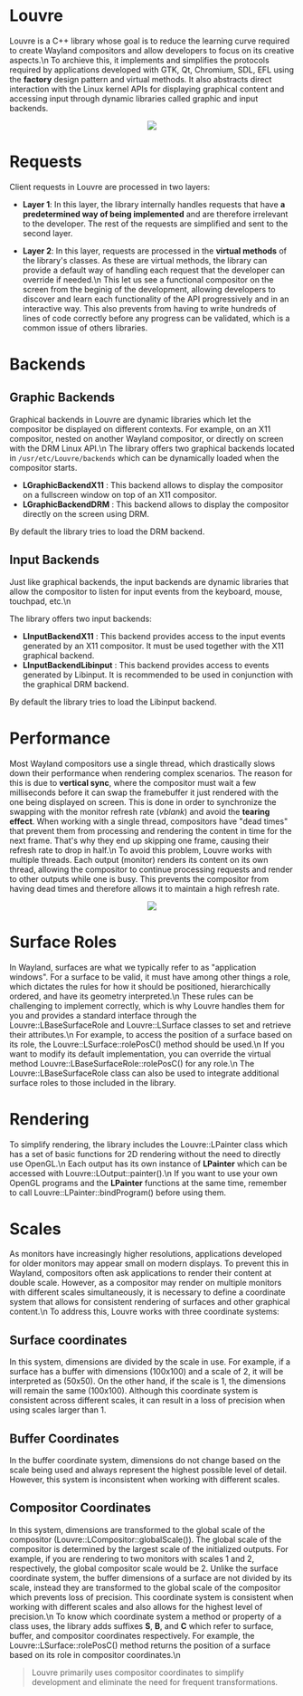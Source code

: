 # Louvre

Louvre is a C++ library whose goal is to reduce the learning curve required to create Wayland compositors and allow developers to focus on its creative aspects.\n
To archieve this, it implements and simplifies the protocols required by applications developed with GTK, Qt, Chromium, SDL, EFL using the **factory** design pattern and virtual methods. It also abstracts direct interaction with the Linux kernel APIs for displaying graphical content and accessing input through dynamic libraries called graphic and input backends.

<center>
    <img src="https://lh3.googleusercontent.com/N4-3a8oHenubTsj6HSDzTQfqv_rnwAD2KBolsHru1EQdX-koRbYzAcLtUm2WTESM5V0QSaVeGAOvZso08Te5sObAtCFMj393IdUA4RyUvkvrZthHL6V8zCVkIbif6n3mSmxtbjIuAg=w2400"/>
</center>

<h1>Requests</h1>

Client requests in Louvre are processed in two layers:

* **Layer 1**: In this layer, the library internally handles requests that have **a predetermined way of being implemented** and are therefore irrelevant to the developer. The rest of the requests are simplified and sent to the second layer.

* **Layer 2**: In this layer, requests are processed in the **virtual methods** of the library's classes. As these are virtual methods, the library can provide a default way of handling each request that the developer can override if needed.\n
This let us see a functional compositor on the screen from the beginig of the development, allowing developers to discover and learn each functionality of the API progressively and in an interactive way. This also prevents from having to write hundreds of lines of code correctly before any progress can be validated, which is a common issue of others libraries.

<h1>Backends</h1>

<h2>Graphic Backends</h2>

Graphical backends in Louvre are dynamic libraries which let the compositor be displayed on different contexts. For example, on an X11 compositor, nested on another Wayland compositor, or directly on screen with the DRM Linux API.\n
The library offers two graphical backends located in ```/usr/etc/Louvre/backends``` which can be dynamically loaded when the compositor starts.

* **LGraphicBackendX11** : This backend allows to display the compositor on a fullscreen window on top of an X11 compositor.
* **LGraphicBackendDRM** : This backend allows to display the compositor directly on the screen using DRM.

By default the library tries to load the DRM backend.

<h2>Input Backends</h2>

Just like graphical backends, the input backends are dynamic libraries that allow the compositor to listen for input events from the keyboard, mouse, touchpad, etc.\n

The library offers two input backends:

* **LInputBackendX11** : This backend provides access to the input events generated by an X11 compositor. It must be used together with the X11 graphical backend.
* **LInputBackendLibinput** : This backend provides access to events generated by Libinput. It is recommended to be used in conjunction with the graphical DRM backend.

By default the library tries to load the Libinput backend.

<h1>Performance</h1>

Most Wayland compositors use a single thread, which drastically slows down their performance when rendering complex scenarios. The reason for this is due to **vertical sync**, where the compositor must wait a few milliseconds before it can swap the framebuffer it just rendered with the one being displayed on screen. This is done in order to synchronize the swapping with the monitor refresh rate (*vblank*) and avoid the **tearing effect**. When working with a single thread, compositors have "dead times" that prevent them from processing and rendering the content in time for the next frame. That's why they end up skipping one frame, causing their refresh rate to drop in half.\n
To avoid this problem, Louvre works with multiple threads. Each output (monitor) renders its content on its own thread, allowing the compositor to continue processing requests and render to other outputs while one is busy. This prevents the compositor from having dead times and therefore allows it to maintain a high refresh rate.

<center>
    <img src="https://lh3.googleusercontent.com/wdXZIQuVM36T8IRdufyMMJjplibF6HhKO-5Y8dklme93S1vxMtGPjXNFH17PtfBF5SsIm6o4TCYkSmQ-a9J2BstZt-nNsuC5iz6EunC1C__Vc1P2l_ZW0lx-UkBKyDuqZIdkQPO69g=w2400"/>
</center>

<h1>Surface Roles</h1>

In Wayland, surfaces are what we typically refer to as "application windows". For a surface to be valid, it must have among other things a role, which dictates the rules for how it should be positioned, hierarchically ordered, and have its geometry interpreted.\n
These rules can be challenging to implement correctly, which is why Louvre handles them for you and provides a standard interface through the Louvre::LBaseSurfaceRole and Louvre::LSurface classes to set and retrieve their attributes.\n
For example, to access the position of a surface based on its role, the Louvre::LSurface::rolePosC() method should be used.\n
If you want to modify its default implementation, you can override the virtual method Louvre::LBaseSurfaceRole::rolePosC() for any role.\n
The Louvre::LBaseSurfaceRole class can also be used to integrate additional surface roles to those included in the library.

<h1>Rendering</h1>

To simplify rendering, the library includes the Louvre::LPainter class which has a set of basic functions for 2D rendering without the need to directly use OpenGL.\n
Each output has its own instance of **LPainter** which can be accessed with Louvre::LOutput::painter().\n
If you want to use your own OpenGL programs and the **LPainter** functions at the same time, remember to call Louvre::LPainter::bindProgram() before using them.

<h1>Scales</h1>

As monitors have increasingly higher resolutions, applications developed for older monitors may appear small on modern displays. To prevent this in Wayland, compositors often ask applications to render their content at double scale. However, as a compositor may render on multiple monitors with different scales simultaneously, it is necessary to define a coordinate system that allows for consistent rendering of surfaces and other graphical content.\n
To address this, Louvre works with three coordinate systems:

<h2>Surface coordinates</h2>

In this system, dimensions are divided by the scale in use. For example, if a surface has a buffer with dimensions (100x100) and a scale of 2, it will be interpreted as (50x50). On the other hand, if the scale is 1, the dimensions will remain the same (100x100). Although this coordinate system is consistent across different scales, it can result in a loss of precision when using scales larger than 1.

<h2>Buffer Coordinates</h2>

In the buffer coordinate system, dimensions do not change based on the scale being used and always represent the highest possible level of detail. However, this system is inconsistent when working with different scales.

<h2>Compositor Coordinates</h2>

In this system, dimensions are transformed to the global scale of the compositor (Louvre::LCompositor::globalScale()). The global scale of the compositor is determined by the largest scale of the initialized outputs. For example, if you are rendering to two monitors with scales 1 and 2, respectively, the global compositor scale would be 2. Unlike the surface coordinate system, the buffer dimensions of a surface are not divided by its scale, instead they are transformed to the global scale of the compositor which prevents loss of precision. This coordinate system is consistent when working with different scales and also allows for the highest level of precision.\n
To know which coordinate system a method or property of a class uses, the library adds suffixes **S**, **B**, and **C** which refer to surface, buffer, and compositor coordinates respectively. For example, the Louvre::LSurface::rolePosC() method returns the position of a surface based on its role in compositor coordinates.\n

> Louvre primarily uses compositor coordinates to simplify development and eliminate the need for frequent transformations.